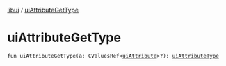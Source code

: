 [libui](README.md) / [uiAttributeGetType](ui-attribute-get-type.md)

# uiAttributeGetType

`fun uiAttributeGetType(a: CValuesRef<`[`uiAttribute`](ui-attribute.md)`>?): `[`uiAttributeType`](ui-attribute-type.md)